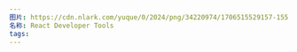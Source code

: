 ```yaml
---
图片: https://cdn.nlark.com/yuque/0/2024/png/34220974/1706515529157-155c2b87-bc62-4a96-ace9-71f1aab19af8.png
名称: React Developer Tools
tags:
---
```

